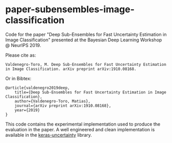 # paper-subensembles-image-classification
Code for the paper "Deep Sub-Ensembles for Fast Uncertainty Estimation in Image Classification" presented at the Bayesian Deep Learning Workshop @ NeurIPS 2019.

Please cite as:

    Valdenegro-Toro, M. Deep Sub-Ensembles for Fast Uncertainty Estimation
    in Image Classification. arXiv preprint arXiv:1910.08168.
    
Or in Bibtex:

    @article{valdenegro2019deep,
        title={Deep Sub-Ensembles for Fast Uncertainty Estimation in Image Classification},
        author={Valdenegro-Toro, Matias},
        journal={arXiv preprint arXiv:1910.08168},
        year={2019}
    }

    
This code contains the experimental implementation used to produce the evaluation in the paper. A well engineered and clean implementation is available in the [keras-uncertainty](https://github.com/mvaldenegro/keras-uncertainty) library.

